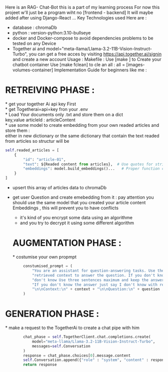 Here is an RAG- Chat-Bot  this is a part of my learning process
For now this  projeet w'll just be a program wiht no [frontend - backend]
It will maybe added after  using Django-React ...
Key Technologies used Here are :
 * database : chromaDb
 * python : version-python:3.10-bullseye
 * docker and Docker-compose to avoid dependencies problems to be tested on any Device
 * Together ai and  model="meta-llama/Llama-3.2-11B-Vision-Instruct-Turbo",
        you can get a free acces by visiting https://api.together.ai/signin and create a new account
Usage :
     Makefile : 
               Use [make ] to Create your chatbot container
               Use [make fclean] to cle an all : all = [images-volumes-container]
Implementation Guide for beginners like me :
<h1> RETREIVING PHASE : </h1>
   * get your together Ai api key  First </br>
   * get Togetherai=api=key fron your .env </br>
   * Load Your documents only .txt and store them on a dict </br>
     key,value articleId : articleContent </br>
   * use some model to create embedding from your own readed articles and store them :</br>
       either in new dictionary or the same dictionary that contain the text readed from articles so structur will be

```python
self.readed_articles = [
    {
        "id": "article-01",
        "text": ${Readed content from articles},  # Use quotes for strings
        "embeddings": model.build_embeddings()...   # Proper function call
    }
]
```

* upsert this array of articles data to chromaDb
* get user Question and create emebedding from it : 
  pay attention you should use the same model that you created your 
  article content Embeddings , this will prevent you to have conflicts
  - it's kind of you encrypt some data using an algorithme
  - and you try to decrypt it using some different algorithm
    
  <h1> AUGMENTATION PHASE : </h1>
      * costumise your own propmpt
```python
        constumised_prompt = (
            "You are an assistant for question-answering tasks. Use the following pieces of "
            "retrieved context to answer the question. If you don't know the answer, say that you "
            "don't know Use three sentences maximum and keep the answer concise."
            "If you don't know the answer just say I don't know with respecteful way "
            "\n\nContext:\n" + context + "\n\nQuestion:\n" + question
        )
```
  <h1> GENERATION PHASE : </h1>
    * make a request to the TogetherAi to create a chat pipe with him

```python
        chat_phase = self.TogetherClient.chat.completions.create(
            model="meta-llama/Llama-3.2-11B-Vision-Instruct-Turbo",
            messages=self.Conversation  
        )
        response = chat_phase.choices[0].message.content
        self.Conversation.append({"role" : "system", "content" : response})
        return response
```